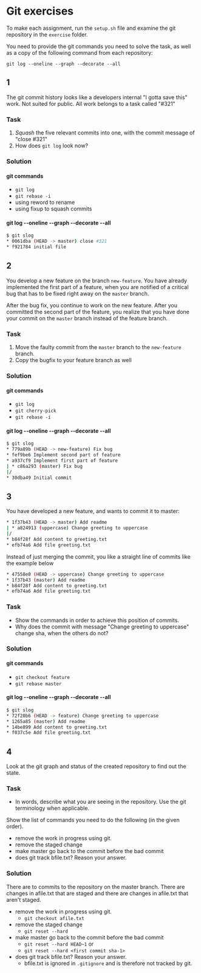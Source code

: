 # Git exercises

To make each assignment, run the `setup.sh` file and examine the git repository in the `exercise` folder.

You need to provide the git commands you need to solve the task, as well as a copy of the following command from each repository:

`git log --oneline --graph --decorate --all`

## 1

The git commit history looks like a developers internal "I gotta save this" work. Not suited for public.
All work belongs to a task called "#321"

### Task

1. _Squash_ the five relevant commits into one, with the commit message of "close #321"
1. How does `git log` look now?

### Solution

#### git commands

* `git log`
* `git rebase -i`
* using reword to rename
* using fixup to squash commits

#### git log --oneline --graph --decorate --all

```bash
$ git slog
* 0061dba (HEAD -> master) close #321
* f921784 initial file
```

## 2

You develop a new feature on the branch `new-feature`. You have already
implemented the first part of a feature, when you are notified of a critical
bug that has to be fixed right away on the `master` branch.

After the bug fix, you continue to work on the new feature. After you committed the second part of the feature, you realize that you have done your commit on the `master` branch instead of the feature branch.

### Task

1. Move the faulty commit from the `master` branch to the `new-feature` branch.
1. Copy the bugfix to your feature branch as well

### Solution

#### git commands

* `git log`
* `git cherry-pick`
* `git rebase -i`

#### git log --oneline --graph --decorate --all

```bash
$ git slog
* 779a89b (HEAD -> new-feature) Fix bug
* fef9be6 Implement second part of feature
* a937cf9 Implement first part of feature
| * c86a293 (master) Fix bug
|/
* 30dba49 Initial commit
```

## 3

You have developed a new feature, and wants to commit it to master:

```bash
* 1f37b43 (HEAD -> master) Add readme
| * a824913 (uppercase) Change greeting to uppercase
|/  
* b84f28f Add content to greeting.txt
* efb74a6 Add file greeting.txt
```

Instead of just merging the commit, you like a straight line of commits like the example below

```bash
* 47558e0 (HEAD -> uppercase) Change greeting to uppercase
* 1f37b43 (master) Add readme
* b84f28f Add content to greeting.txt
* efb74a6 Add file greeting.txt
```

### Task

* Show the commands in order to achieve this position of commits.
* Why does the commit with message "Change greeting to uppercase" change sha, when the others do not?

### Solution

#### git commands

* `git checkout feature`
* `git rebase master`

#### git log --oneline --graph --decorate --all

```bash
$ git slog
* 72f20b6 (HEAD -> feature) Change greeting to uppercase
* 1265a85 (master) Add readme
* 14be899 Add content to greeting.txt
* f037c5e Add file greeting.txt
```

## 4

Look at the git graph and status of the created repository to find out the state.

### Task

* In words, describe what you are seeing in the repository. Use the git terminology when applicable.

Show the list of commands you need to do the following (in the given order).

* remove the work in progress using git.
* remove the staged change
* make master go back to the commit before the bad commit
* does git track bfile.txt? Reason your answer. 

### Solution

There are to commits to the repository on the master branch.
There are changes in afile.txt that are staged and there are changes in afile.txt that aren't staged.

* remove the work in progress using git.
  * `git checkout afile.txt`
* remove the staged change
  * `git reset --hard`
* make master go back to the commit before the bad commit
  * `git reset --hard HEAD~1` or
  * `git reset --hard <first commit sha-1>`
* does git track bfile.txt? Reason your answer. 
  * bfile.txt is ignored in `.gitignore` and is therefore not tracked by git.

